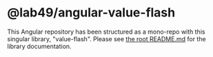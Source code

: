 # @lab49/angular-value-flash

This Angular repository has been structured as a mono-repo with this singular library, "value-flash".  Please see [the root README.md](other_file.md) for the library documentation.